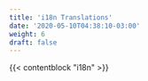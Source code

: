 ```yaml
---
title: 'i18n Translations'
date: '2020-05-10T04:38:10-03:00'
weight: 6
draft: false
---
```


{{< contentblock "i18n" >}}